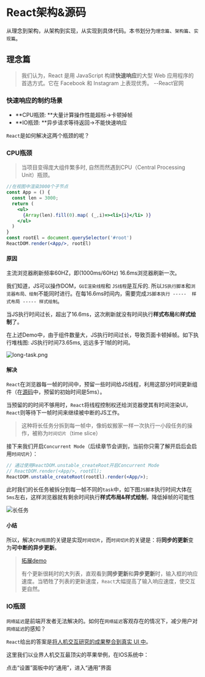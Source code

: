 # React架构&源码

从理念到架构，从架构到实现，从实现到具体代码。本书划分为`理念篇`、`架构篇`、`实现篇`。

## 理念篇

> 我们认为，React 是用 JavaScript 构建**快速响应**的大型 Web 应用程序的首选方式。它在 Facebook 和 Instagram 上表现优秀。 --React官网

### **快速响应的制约场景**

+ **CPU瓶颈: **大量计算操作性能超标->卡顿掉帧
+ **IO瓶颈: **异步请求等待返回->不能快速响应

`React`是如何解决这两个瓶颈的呢？

### CPU瓶颈

> 当项目变得庞大组件繁多时, 自然而然遇到CPU（Central Processing Unit）瓶颈。

```jsx
//在视图中渲染3000个子节点
const App = () {
  const len = 3000;
  return (
    <ul>
      {Array(len).fill(0).map( (_,i)=><li>{i}</li> )}
    </ul>
  )
}
const rootEl = document.querySelector('#root')
ReactDOM.render(<App/>, rootEl)
```

#### 原因

主流浏览器刷新频率60HZ，即(1000ms/60Hz) 16.6ms浏览器刷新一次。

我们知道，JS可以操作DOM，`GUI渲染线程`和 `JS线程`是互斥的. 所以`JS执行脚本`和`浏览器布局、绘制`不能同时进行。在每16.6ms时间内，需要完成`JS脚本执行 -----  样式布局 ----- 样式绘制`。

当JS执行时间过长，超出了16.6ms，这次刷新就没有时间执行**样式布局**和**样式绘制**了。

在上述Demo中，由于组件数量大，JS执行时间过长，导致页面卡顿掉帧。如下执行堆栈图: JS执行时间73.65ms, 远远多于1帧的时间。

![long-task.png](https://s2.loli.net/2022/08/30/GncDVe2PQiuk6yM.png)

#### 解决

`React`在浏览器每一帧的时间中，预留一些时间给JS线程，利用这部分时间更新组件（在[源码](https://github.com/facebook/react/blob/1fb18e22ae66fdb1dc127347e169e73948778e5a/packages/scheduler/src/forks/SchedulerHostConfig.default.js#L119)中，预留的初始时间是5ms）。

当预留的的时间不够用时，`React`将线程控制权还给浏览器使其有时间渲染UI，`React`则等待下一帧时间来继续被中断的JS工作。

> 这种将长任务分拆到每一帧中，像蚂蚁搬家一样一次执行一小段任务的操作，被称为`时间切片`（time slice）

接下来我们开启`Concurrent Mode`（后续章节会讲到，当前你只需了解开启后会启用`时间切片`）：

```jsx
// 通过使用ReactDOM.unstable_createRoot开启Concurrent Mode
// ReactDOM.render(<App/>, rootEl);  
ReactDOM.unstable_createRoot(rootEl).render(<App/>);
```

此时我们的长任务被拆分到每一帧不同的`task`中，如下图`JS脚本`执行时间大体在`5ms`左右，这样浏览器就有剩余时间执行**样式布局&样式绘制**，降低掉帧的可能性

![长任务](https://react.iamkasong.com/img/time-slice.png)

#### 小结

所以，解决`CPU瓶颈`的关键是实现`时间切片`，而`时间切片`的关键是：将**同步的更新**变为**可中断的异步更新**。

> [拓展demo](https://codesandbox.io/s/concurrent-3h48s?file=/src/index.js)
>
> 有个更新很耗时的大列表，直观看到**同步更新**和**异步更新**时，输入框的响应速度。当牺牲了列表的更新速度，`React`大幅提高了输入响应速度，使交互更自然。



### IO瓶颈

`网络延迟`是前端开发者无法解决的。如何在`网络延迟`客观存在的情况下，减少用户对`网络延迟`的感知？

`React`给出的答案是[将人机交互研究的成果整合到真实 UI 中](https://zh-hans.reactjs.org/docs/concurrent-mode-intro.html#putting-research-into-production)。

这里我们以业界人机交互最顶尖的苹果举例，在IOS系统中：

点击“设置”面板中的“通用”，进入“通用”界面
